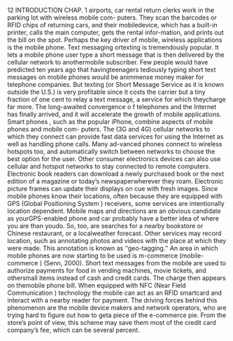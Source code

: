 12 INTRODUCTION CHAP. 1
airports, car rental return clerks work in the parking lot with wireless mobile com-
puters. They scan the barcodes or RFID chips of returning cars, and their mobiledevice, which has a built-in printer, calls the main computer, gets the rental infor-mation, and prints out the bill on the spot.
Perhaps the key driver of mobile, wireless applications is the mobile phone.
Text messaging ortexting is tremendously popular. It lets a mobile phone user
type a short message that is then delivered by the cellular network to anothermobile subscriber. Few people would have predicted ten years ago that havingteenagers tediously typing short text messages on mobile phones would be animmense money maker for telephone companies. But texting (or Short Message
Service as it is known outside the U.S.) is very profitable since it costs the carrier
but a tiny fraction of one cent to relay a text message, a service for which theycharge far more.
The long-awaited convergence o f telephones and the Internet has finally
arrived, and it will accelerate the growth of mobile applications. Smart phones ,
such as the popular iPhone, combine aspects of mobile phones and mobile com-
puters. The (3G and 4G) cellular networks to which they connect can provide fast
data services for using the Internet as well as handling phone calls. Many ad-vanced phones connect to wireless hotspots too, and automatically switch between
networks to choose the best option for the user.
Other consumer electronics devices can also use cellular and hotspot networks
to stay connected to remote computers. Electronic book readers can download a
newly purchased book or the next edition of a magazine or today’s newspaperwherever they roam. Electronic picture frames can update their displays on cue
with fresh images.
Since mobile phones know their locations, often because they are equipped
with GPS (Global Positioning System ) receivers, some services are intentionally
location dependent. Mobile maps and directions are an obvious candidate as yourGPS-enabled phone and car probably have a better idea of where you are than youdo. So, too, are searches for a nearby bookstore or Chinese restaurant, or a localweather forecast. Other services may record location, such as annotating photos
and videos with the place at which they were made. This annotation is known as
‘‘geo-tagging.’’
An area in which mobile phones are now starting to be used is m-commerce
(mobile-commerce ) (Senn, 2000). Short text messages from the mobile are used
to authorize payments for food in vending machines, movie tickets, and othersmall items instead of cash and credit cards. The charge then appears on themobile phone bill. When equipped with NFC (Near Field Communication )
technology the mobile can act as an RFID smartcard and interact with a nearby
reader for payment. The driving forces behind this phenomenon are the mobile
device makers and network operators, who are trying hard to figure out how to geta piece of the e-commerce pie. From the store’s point of view, this scheme may
save them most of the credit card company’s fee, which can be several percent.